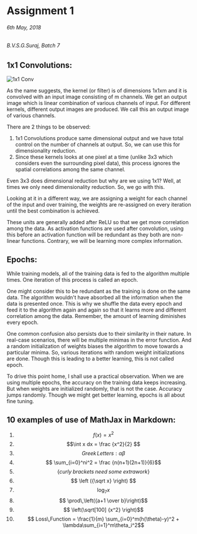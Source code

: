 # Assignment 1
###### 6th May, 2018
###### B.V.S.G.Suraj, Batch 7

## 1x1 Convolutions:

![1x1 Conv](https://cdn-images-1.medium.com/max/1600/1*37xcqtruaRrQRAKRSYwJBg.png)

As the name suggests, the kernel (or filter) is of dimensions 1x1xm and it is convolved with an input image consisting of m channels. We get an output image which is linear combination of various channels of input. For different kernels, different output images are produced. We call this an output image of various channels.

There are 2 things to be observed:
1. 1x1 Convolutions produce same dimensional output and we have total control on the number of channels at output. So, we can use this for dimensionality reduction.
2. Since these kernels looks at one pixel at a time (unlike 3x3 which considers even the surrounding pixel data), this process ignores the spatial correlations among the same channel.

Even 3x3 does dimensional reduction but why are we using 1x1? Well, at times we only need dimensionality reduction. So, we go with this.

Looking at it in a different way, we are assigning a weight for each channel of the input and over training, the weights are re-assigned on every iteration until the best combination is achieved.

These units are generally added after ReLU so that we get more correlation among the data. As activation functions are used after convolution, using this before an activation function will be redundant as they both are non-linear functions. Contrary, we will be learning more complex information.

## Epochs:
While training models, all of the training data is fed to the algorithm multiple times. One iteration of this process is called an epoch.

One might consider this to be redundant as the training is done on the same data. The algorithm wouldn't have absorbed all the information when the data is presented once. This is why we shuffle the data every epoch and feed it to the algorithm again and again so that it learns more and different correlation among the data. Remember, the amount of learning diminishes every epoch.

One common confusion also persists due to their similarity in their nature. In real-case scenarios, there will be multiple minimas in the error function. And a random initialization of weights biases the algorithm to move towards a particular minima. So, various iterations with random weight initializations are done. Though this is leading to a better learning, this is not called epoch.

To drive this point home, I shall use a practical observation. When we are using multiple epochs, the accuracy on the training data keeps increasing. But when weights are initialized randomly, that is not the case. Accuracy jumps randomly. Though we might get better learning, epochs is all about fine tuning.

## 10 examples of use of MathJax in Markdown:

1. $$f(x) = x^2$$
2. $$\int x dx = \frac {x^2}{2} $$
3. $$Greek \, Letters : \alpha \beta $$
4. $$ \sum_{i=0}^ni^2 = \frac {n(n+1)(2n+1)}{6}$$
5. $$ \{curly \; brackets \; need \; some \; extrawork\}$$
6. $$ \left ({\sqrt x} \right) $$
7. $$ \log_7x$$
8. $$ \prod\,\left({a+1 \over b}\right)$$
9. $$ \left(\sqrt[100] {x^2} \right)$$
10. $$ Loss\,Function = \frac{1}{m} \sum_{i=0}^m(h(\theta)-y)^2 + \lambda\sum_{i=1}^m\theta_i^2$$